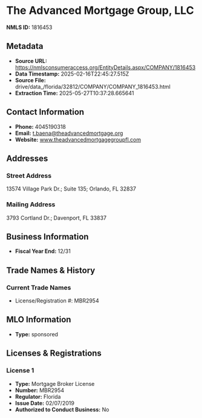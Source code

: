 # The Advanced Mortgage Group, LLC

**NMLS ID:** 1816453

## Metadata
- **Source URL:** https://nmlsconsumeraccess.org/EntityDetails.aspx/COMPANY/1816453
- **Data Timestamp:** 2025-02-16T22:45:27.515Z
- **Source File:** drive/data_/florida/32812/COMPANY/COMPANY_1816453.html
- **Extraction Time:** 2025-05-27T10:37:28.665641

## Contact Information
- **Phone:** 4045190318
- **Email:** t.baena@theadvancedmortgage.org
- **Website:** www.theadvancedmortgagegroupfl.com

## Addresses
### Street Address
13574 Village Park Dr.; Suite 135; Orlando, FL 32837

### Mailing Address
3793 Cortland Dr.; Davenport, FL 33837

## Business Information
- **Fiscal Year End:** 12/31

## Trade Names & History
### Current Trade Names
- License/Registration #: MBR2954

## MLO Information
- **Type:** sponsored

## Licenses & Registrations

### License 1
- **Type:** Mortgage Broker License
- **Number:** MBR2954
- **Regulator:** Florida
- **Issue Date:** 02/07/2019
- **Authorized to Conduct Business:** No
